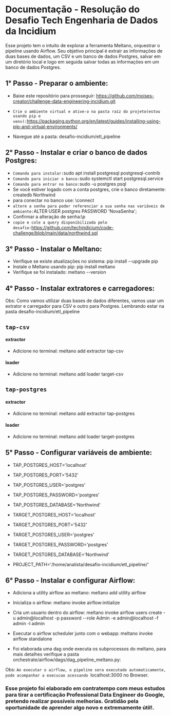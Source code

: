 # Documentação - Resolução do Desafio Tech Engenharia de Dados da Incidium

Esse projeto tem o intuito de explorar a ferramenta Meltano, orquestrar o pipeline usando Airflow. Seu objetivo principal é extrair as informações de duas bases de dados, um CSV e um banco de dados Postgres, salvar em um diretório local e logo em seguida salvar todas as informações em um banco de dados Postgres.


## 1° Passo - Preparar o ambiente:

* Baixe este repositório para prosseguir: https://github.com/moises-creator/challenge-data-engineering-incidium.git

* `Crie o ambiente virtual e ative-o na pasta raíz do projeto(estou usando pip e venv):`https://packaging.python.org/en/latest/guides/installing-using-pip-and-virtual-environments/

* Navegue até a pasta: desafio-incidium/etl_pipeline

## 2° Passo - Instalar e criar o banco de dados Postgres:
* `Comando para instalar:`sudo apt install postgresql postgresql-contrib
* `Comando para iniciar o banco:`sudo systemctl start postgresql.service
* `Comando para entrar no banco:`sudo -u postgres psql
* Se você estiver logado com a conta postgres, crie o banco diretamente: createdb Northwind 
* para conectar no banco use: \connect
* `altere a senha para poder referenciar a sua senha nas variáveis de ambiente:`ALTER USER postgres PASSWORD 'NovaSenha';
* Confirmar a alteração de senha:\p
* `copie e cole a query disponibilizada pelo desafio:`https://github.com/techindicium/code-challenge/blob/main/data/northwind.sql

## 3° Passo - Instalar o Meltano:

* Verifique se existe atualizações no sistema: pip install --upgrade pip  
* Instale o Meltano usando pip: pip install meltano  
* Verifique se foi instalado: meltano --version  


## 4° Passo - Instalar extratores e carregadores:

Obs: Como vamos utilizar duas bases de dados diferentes, vamos usar um extrator e carregador para CSV e outro para Postgres. Lembrando estar na pasta desafio-incidium/etl_pipeline


## `tap-csv`
#### extractor
* Adicione no terminal: meltano add extractor tap-csv   

#### loader
* Adicione no terminal: meltano add loader target-csv 


## `tap-postgres`
#### extractor
* Adicione no terminal: meltano add extractor tap-postgres 

#### loader
* Adicione no terminal: meltano add loader target-postgres 

## 5° Passo - Configurar variáveis de ambiente:
* TAP_POSTGRES_HOST='localhost'
* TAP_POSTGRES_PORT='5432'
* TAP_POSTGRES_USER='postgres'
* TAP_POSTGRES_PASSWORD='postgres'
* TAP_POSTGRES_DATABASE='Northwind'

* TARGET_POSTGRES_HOST='localhost'
* TARGET_POSTGRES_PORT='5432'
* TARGET_POSTGRES_USER='postgres'
* TARGET_POSTGRES_PASSWORD='postgres'
* TARGET_POSTGRES_DATABASE='Northwind'
* PROJECT_PATH='/home/analista/desafio-incidium/etl_pipeline/'




## 6° Passo - Instalar e configurar Airflow:


* Adiciona a utility airflow ao meltano: meltano add utility airflow

* Inicializa o airflow: meltano invoke airflow:initialize

* Cria um usuario dentro do airflow: meltano invoke airflow users create -u admin@localhost -p password --role Admin -e admin@localhost -f admin -l admin

* Executar o airflow scheduler junto com o webapp: meltano invoke airflow standalone

* Foi elaborada uma dag onde executa os subprocessos do meltano, para mais detalhes verifique a pasta orchestrate/airflow/dags/dag_pipeline_meltano.py:

Obs: `Ao executar o airflow, o pipeline sera executado automaticamente, pode acompanhar a execucao acessando `localhost:3000 no Browser.




### Esse projeto foi elaborado em contratempo com meus estudos para tirar a certificação Professional Data Engineer do Google, pretendo realizar possíveis melhorias. Gratidão pela oportunidade de aprender algo novo e extremamente útil!.
